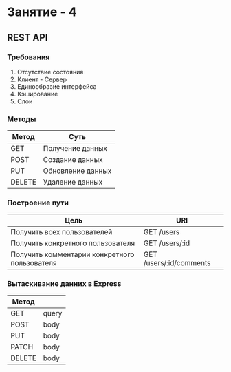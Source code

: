 # Занятие - 4

## REST API

### Требования
1. Отсутствие состояния
2. Клиент - Сервер
3. Единообразие интерфейса
4. Кэширование
5. Слои

### Методы
| Метод | Суть |
| --- | --- |
| GET | Получение данных |
| POST | Создание данных |
| PUT | Обновление данных | 
| DELETE | Удаление данных | 

### Построение пути

| Цель | URI |
| --- | --- |
| Получить всех пользователей | GET /users |
| Получить конкретного пользователя | GET /users/:id |
| Получить комментарии конкретного пользователя |  GET /users/:id/comments |


### Вытаскивание данних в Express
| Метод | |
| --- | --- |
| GET | query |
| POST | body |
| PUT | body |
| PATCH | body |
| DELETE | body |
